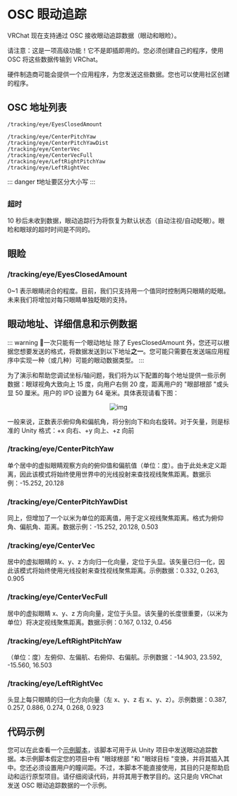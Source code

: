 # OSC 眼动追踪

VRChat 现在支持通过 OSC 接收眼动追踪数据（眼动和眼睑）。

请注意：这是一项高级功能！它不是即插即用的。您必须创建自己的程序，使用 OSC 将这些数据传输到 VRChat。

硬件制造商可能会提供一个应用程序，为您发送这些数据。您也可以使用社区创建的程序。

## OSC 地址列表

```
/tracking/eye/EyesClosedAmount

/tracking/eye/CenterPitchYaw
/tracking/eye/CenterPitchYawDist
/tracking/eye/CenterVec
/tracking/eye/CenterVecFull
/tracking/eye/LeftRightPitchYaw
/tracking/eye/LeftRightVec
```

::: danger ❗️地址要区分大小写
:::

### 超时

10 秒后未收到数据，眼动追踪行为将恢复为默认状态（自动注视/自动眨眼）。眼睑和眼球的超时时间是不同的。

## 眼睑

### /tracking/eye/EyesClosedAmount

0~1 表示眼睛闭合的程度。目前，我们只支持用一个值同时控制两只眼睛的眨眼。未来我们将增加对每只眼睛单独眨眼的支持。

## 眼动地址、详细信息和示例数据

::: warning 🚧一次只能有一个眼动地址
除了 EyesClosedAmount 外，您还可以根据您想要发送的格式，将数据发送到以下地址**之一**。您可能只需要在发送端应用程序中实现一种（或几种）可能的眼动数据类型。
:::

为了演示和帮助您调试坐标/轴问题，我们将为以下配置的每个地址提供一些示例数据：眼球视角大致向上 15 度，向用户右侧 20 度，距离用户的 "眼部根部 "或头显 50 厘米。用户的 IPD 设置为 64 毫米。具体表现请看下图：

<center>

![img](https://cn-nb1.rains3.com/docs-image/controls/osc-eye-tracking-1.png)

</center>

一般来说，正数表示俯仰角和偏航角，将分别向下和向右旋转。对于矢量，则是标准的 Unity 格式：+x 向右、+y 向上、+z 向前

### /tracking/eye/CenterPitchYaw

单个居中的虚拟眼睛观察方向的俯仰值和偏航值（单位：度）。由于此处未定义距离，因此该模式将始终使用世界中的光线投射来查找视线聚焦距离。数据示例：-15.252, 20.128

### /tracking/eye/CenterPitchYawDist

同上，但增加了一个以米为单位的距离值，用于定义视线聚焦距离。格式为俯仰角、偏航角、距离。数据示例：-15.252, 20.128, 0.503

### /tracking/eye/CenterVec

居中的虚拟眼睛的 x、y、z 方向归一化向量，定位于头显。该矢量已归一化，因此该模式将始终使用光线投射来查找视线聚焦距离。示例数据：0.332, 0.263, 0.905

### /tracking/eye/CenterVecFull

居中的虚拟眼睛 x、y、z 方向向量，定位于头显。该矢量的长度很重要，（以米为单位）将决定视线聚焦距离。数据示例：0.167, 0.132, 0.456

### /tracking/eye/LeftRightPitchYaw

（单位：度）左俯仰、左偏航、右俯仰、右偏航。示例数据：-14.903, 23.592, -15.560, 16.503

### /tracking/eye/LeftRightVec

头显上每只眼睛的归一化方向向量（左 x、y、z 右 x、y、z）。示例数据：0.387, 0.257, 0.886, 0.274, 0.268, 0.923

## 代码示例

您可以在此查看一个[示例脚本](https://gist.github.com/vrchat-developer/bc07d3dba46206f6ee42d36323c034eb)，该脚本可用于从 Unity 项目中发送眼动追踪数据。本示例脚本假定您的项目中有 "眼球根部 "和 "眼球目标 "变换，并将其插入其中。您还必须设置用户的瞳间距。不过，本脚本不能直接使用，其目的只是帮助启动和运行原型项目。请仔细阅读代码，并将其用于教学目的。这只是向 VRChat 发送 OSC 眼动追踪数据的一个示例。
